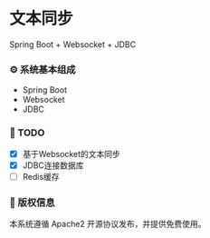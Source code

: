 # 文本同步
Spring Boot + Websocket + JDBC
### ⚙ 系统基本组成
- Spring Boot
- Websocket
- JDBC

### 📌 TODO
* [x] 基于Websocket的文本同步
* [x] JDBC连接数据库
* [ ] Redis缓存

### 📝 版权信息

本系统遵循 Apache2 开源协议发布，并提供免费使用。
